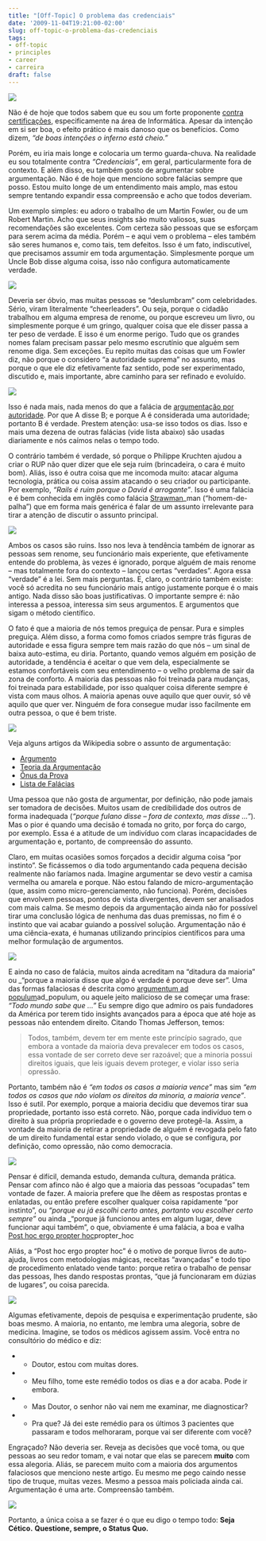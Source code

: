 ```yaml
---
title: "[Off-Topic] O problema das credenciais"
date: '2009-11-04T19:21:00-02:00'
slug: off-topic-o-problema-das-credenciais
tags:
- off-topic
- principles
- career
- carreira
draft: false
---
```


 ![](http://s3.amazonaws.com/akitaonrails/assets/2009/11/4/logical-fallacy1_original.jpg?1257376626)

Não é de hoje que todos sabem que eu sou um forte proponente [contra certificações](/2008/04/19/off-topic-vamos-todos-impedir-a-regulamenta-o-da-profiss-o-de-analista-de-sistema), especificamente na área de Informática. Apesar da intenção em si ser boa, o efeito prático é mais danoso que os benefícios. Como dizem, _“de boas intenções o inferno está cheio.”_

Porém, eu iria mais longe e colocaria um termo guarda-chuva. Na realidade eu sou totalmente contra _“Credenciais”_, em geral, particularmente fora de contexto. E além disso, eu também gosto de argumentar sobre argumentação. Não é de hoje que menciono sobre falácias sempre que posso. Estou muito longe de um entendimento mais amplo, mas estou sempre tentando expandir essa compreensão e acho que todos deveriam.

Um exemplo simples: eu adoro o trabalho de um Martin Fowler, ou de um Robert Martin. Acho que seus insights são muito valiosos, suas recomendações são excelentes. Com certeza são pessoas que se esforçam para serem acima da média. Porém – e aqui vem o problema – eles também são seres humanos e, como tais, tem defeitos. Isso é um fato, indiscutível, que precisamos assumir em toda argumentação. Simplesmente porque um Uncle Bob disse alguma coisa, isso não configura automaticamente verdade.

![](http://s3.amazonaws.com/akitaonrails/assets/2009/11/4/circular-reasoning1_original.jpg?1257376638)


Deveria ser óbvio, mas muitas pessoas se “deslumbram” com celebridades. Sério, viram literalmente “cheerleaders”. Ou seja, porque o cidadão trabalhou em alguma empresa de renome, ou porque escreveu um livro, ou simplesmente porque é um gringo, qualquer coisa que ele disser passa a ter peso de verdade. E isso é um enorme perigo. Tudo que os grandes nomes falam precisam passar pelo mesmo escrutínio que alguém sem renome diga. Sem exceções. Eu repito muitas das coisas que um Fowler diz, não porque o considero “a autoridade suprema” no assunto, mas porque o que ele diz efetivamente faz sentido, pode ser experimentado, discutido e, mais importante, abre caminho para ser refinado e evoluído.

![](http://s3.amazonaws.com/akitaonrails/assets/2009/11/4/cheerleader_original.jpg?1257377862)

Isso é nada mais, nada menos do que a falácia de [argumentação por autoridade](http://en.wikipedia.org/wiki/Appeal_to_authority). Por que A disse B; e porque A é considerada uma autoridade; portanto B é verdade. Prestem atenção: usa-se isso todos os dias. Isso e mais uma dezena de outras falácias (vide lista abaixo) são usadas diariamente e nós caímos nelas o tempo todo.

O contrário também é verdade, só porque o Philippe Kruchten ajudou a criar o RUP não quer dizer que ele seja ruim (brincadeira, o cara é muito bom). Aliás, isso é outra coisa que me incomoda muito: atacar alguma tecnologia, prática ou coisa assim atacando o seu criador ou participante. Por exemplo, _“Rails é ruim porque o David é arrogante”_. Isso é uma falácia e é bem conhecida em inglês como falácia [Strawman](http://en.wikipedia.org/wiki/Straw)_man (“homem-de-palha”) que em forma mais genérica é falar de um assunto irrelevante para tirar a atenção de discutir o assunto principal.

![](http://s3.amazonaws.com/akitaonrails/assets/2009/11/4/strawman-240x300_original.jpg?1257376657)

Ambos os casos são ruins. Isso nos leva à tendência também de ignorar as pessoas sem renome, seu funcionário mais experiente, que efetivamente entende do problema, às vezes é ignorado, porque alguém de mais renome – mas totalmente fora do contexto – lançou certas “verdades”. Agora essa “verdade” é a lei. Sem mais perguntas. E, claro, o contrário também existe: você só acredita no seu funcionário mais antigo justamente porque é o mais antigo. Nada disso são boas justificativas. O importante sempre é: não interessa a pessoa, interessa sim seus argumentos. E argumentos que sigam o método científico.

O fato é que a maioria de nós temos preguiça de pensar. Pura e simples preguiça. Além disso, a forma como fomos criados sempre trás figuras de autoridade e essa figura sempre tem mais razão do que nós – um sinal de baixa auto-estima, eu diria. Portanto, quando vemos alguém em posição de autoridade, a tendência é aceitar o que vem dela, especialmente se estamos confortáveis com seu entendimento – o velho problema de sair da zona de conforto. A maioria das pessoas não foi treinada para mudanças, foi treinada para estabilidade, por isso qualquer coisa diferente sempre é vista com maus olhos. A maioria apenas ouve aquilo que quer ouvir, só vê aquilo que quer ver. Ninguém de fora consegue mudar isso facilmente em outra pessoa, o que é bem triste.

[![](http://s3.amazonaws.com/akitaonrails/assets/2009/11/4/TaxonomyC_original.png?1257376665)](http://www.fallacyfiles.org/taxonomy.html)

Veja alguns artigos da Wikipedia sobre o assunto de argumentação:

- [Argumento](http://en.wikipedia.org/wiki/Argument)
- [Teoria da Argumentação](http://en.wikipedia.org/wiki/Argumentation_theory)
- [Ônus da Prova](http://en.wikipedia.org/wiki/Burden_of_proof)
- [Lista de Falácias](http://en.wikipedia.org/wiki/List_of_fallacies)

Uma pessoa que não gosta de argumentar, por definição, não pode jamais ser tomadora de decisões. Muitos usam de credibilidade dos outros de forma inadequada (_“porque fulano disse – fora de contexto, mas disse …”_). Mas o pior é quando uma decisão é tomada no grito, por força do cargo, por exemplo. Essa é a atitude de um indivíduo com claras incapacidades de argumentação e, portanto, de compreensão do assunto.

Claro, em muitas ocasiões somos forçados a decidir alguma coisa “por instinto”. Se ficássemos o dia todo argumentando cada pequena decisão realmente não faríamos nada. Imagine argumentar se devo vestir a camisa vermelha ou amarela e porque. Não estou falando de micro-argumentação (que, assim como micro-gerenciamento, não funciona). Porém, decisões que envolvem pessoas, pontos de vista divergentes, devem ser analisados com mais calma. Se mesmo depois da argumentação ainda não for possível tirar uma conclusão lógica de nenhuma das duas premissas, no fim é o instinto que vai acabar guiando a possível solução. Argumentação não é uma ciência-exata, é humanas utilizando princípios científicos para uma melhor formulação de argumentos.

![](http://s3.amazonaws.com/akitaonrails/assets/2009/11/4/humor-penguin-logic_original.jpg?1257376650)

E ainda no caso de falácia, muitos ainda acreditam na “ditadura da maioria” ou _“porque a maioria disse que algo é verdade é porque deve ser”. Uma das formas falaciosas é descrita como [argumentum ad populum](http://en.wikipedia.org/wiki/Argumentum)ad_populum, ou aquele jeito malicioso de se começar uma frase: _“Todo mundo sabe que …”_ Eu sempre digo que admiro os pais fundadores da América por terem tido insights avançados para a época que até hoje as pessoas não entendem direito. Citando Thomas Jefferson, temos:

> Todos, também, devem ter em mente este princípio sagrado, que embora a vontade da maioria deva prevalecer em todos os casos, essa vontade de ser correto deve ser razoável; que a minoria possui direitos iguais, que leis iguais devem proteger, e violar isso seria opressão.

Portanto, também não é _“em todos os casos a maioria vence”_ mas sim _“em todos os casos que não violam os direitos da minoria, a maioria vence”_. Isso é sutil. Por exemplo, porque a maioria decidiu que devemos tirar sua propriedade, portanto isso está correto. Não, porque cada indivíduo tem o direito à sua própria propriedade e o governo deve protegê-la. Assim, a vontade da maioria de retirar a propriedade de alguém é revogada pelo fato de um direito fundamental estar sendo violado, o que se configura, por definição, como opressão, não como democracia.

![](http://s3.amazonaws.com/akitaonrails/assets/2009/11/4/sci_original.gif?1257376644)

Pensar é difícil, demanda estudo, demanda cultura, demanda prática. Pensar com afinco não é algo que a maioria das pessoas “ocupadas” tem vontade de fazer. A maioria prefere que lhe dêem as respostas prontas e enlatadas, ou então prefere escolher qualquer coisa rapidamente “por instinto”, ou _“porque eu já escolhi certo antes, portanto vou escolher certo sempre”_ ou ainda _“porque já funcionou antes em algum lugar, deve funcionar aqui também”, o que, obviamente é uma falácia, a boa e valha [Post hoc ergo propter hoc](http://en.wikipedia.org/wiki/Post_hoc_ergo)propter_hoc

Aliás, a “Post hoc ergo propter hoc” é o motivo de porque livros de auto-ajuda, livros com metodologias mágicas, receitas “avançadas” e todo tipo de procedimento enlatado vende tanto: porque retira o trabalho de pensar das pessoas, lhes dando respostas prontas, “que já funcionaram em dúzias de lugares”, ou coisa parecida.

![](http://s3.amazonaws.com/akitaonrails/assets/2009/11/4/I_detect_fail-1_original.jpg?1257376676)

Algumas efetivamente, depois de pesquisa e experimentação prudente, são boas mesmo. A maioria, no entanto, me lembra uma alegoria, sobre de medicina. Imagine, se todos os médicos agissem assim. Você entra no consultório do médico e diz:

- - Doutor, estou com muitas dores.
- - Meu filho, tome este remédio todos os dias e a dor acaba. Pode ir embora.
- - Mas Doutor, o senhor não vai nem me examinar, me diagnosticar?
- - Pra que? Já dei este remédio para os últimos 3 pacientes que passaram e todos melhoraram, porque vai ser diferente com você?

Engraçado? Não deveria ser. Reveja as decisões que você toma, ou que pessoas ao seu redor tomam, e vai notar que elas se parecem **muito** com essa alegoria. Aliás, se parecem muito com a maioria dos argumentos falaciosos que menciono neste artigo. Eu mesmo me pego caindo nesse tipo de truque, muitas vezes. Mesmo a pessoa mais policiada ainda cai. Argumentação é uma arte. Compreensão também.

![](http://s3.amazonaws.com/akitaonrails/assets/2009/11/4/Logical-Fallacies_original.jpg?1257376609)

Portanto, a única coisa a se fazer é o que eu digo o tempo todo: **Seja Cético.**  **Questione, sempre, o Status Quo.**

